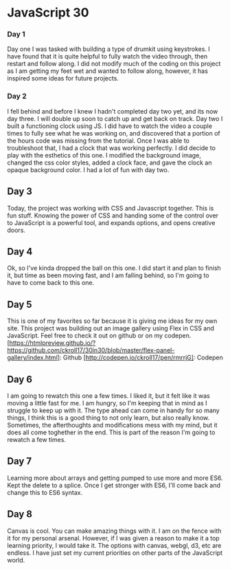 # JavaScript 30

### Day 1
Day one I was tasked with building a type of drumkit using keystrokes. I have found that it is quite helpful to fully watch the video through, then restart and follow along.
I did not modify much of the coding on this project as I am getting my feet wet and wanted to follow along, however, it has inspired some ideas for future projects.

### Day 2
I fell behind and before I knew I hadn't completed day two yet, and its now day three. I will double up soon to catch up and get back on track.
Day two I built a functioning clock using JS. I did have to watch the video a couple times to fully see what he was working on, and discovered that a portion of the hours code was missing from the tutorial. Once I was able to troubleshoot that, I had a clock that was working perfectly.
I did decide to play with the esthetics of this one. I modified the background image, changed the css color styles, added a clock face, and gave the clock an opaque background color.
I had a lot of fun with day two.

## Day 3
Today, the project was working with CSS and Javascript together. This is fun stuff. Knowing the power of CSS and handing some of the control over to JavaScript is a powerful tool, and expands options, and opens creative doors.

## Day 4
Ok, so I've kinda dropped the ball on this one. I did start it and plan to finish it, but time as been moving fast, and I am falling behind, so I'm going to have to come back to this one.

## Day 5
This is one of my favorites so far because it is giving me ideas for my own site.
This project was building out an image gallery using Flex in CSS and JavaScript. Feel free to check it out on github or on my codepen.
[https://htmlpreview.github.io/?https://github.com/ckroll17/30in30/blob/master/flex-panel-gallery/index.html]: Github
[http://codepen.io/ckroll17/pen/rmrrjG]: Codepen

## Day 6

I am going to rewatch this one a few times. I liked it, but it felt like it was moving a little fast for me. I am hungry, so I'm keeping that in mind as I struggle to keep up with it. The type ahead can come in handy for so many things, I think this is a good thing to not only learn, but also really know.
Sometimes, the afterthoughts and modifications mess with my mind, but it does all come toghether in the end. This is part of the reason I'm going to rewatch a few times.

## Day 7

Learning more about arrays and getting pumped to use more and more ES6. Kept the delete to a splice. Once I get stronger with ES6, I'll come back and change this to ES6 syntax. 

## Day 8

Canvas is cool. You can make amazing things with it. I am on the fence with it for my personal arsenal. However, if I was given a reason to make it a top learning priority, I would take it. The options with canvas, webgl, d3, etc are endless. I have just set my current priorities on other parts of the JavaScript world. 
